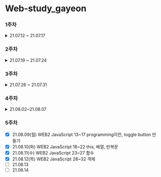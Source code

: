 # Web-study_gayeon

### 1주차
<details>
  <summary>21.07.12 ~ 21.07.17</summary>
  <div markdown=1>
    
> * [x] 21.07.12(월) 1~6 html 기본
> * [x] 21.07.13(화) 7~11 html 줄바꿈, 단락, 이미지 태그 및 속성
> * [x] 21.07.14(수) 12~15 html 부모 자식 태그, 링크, 페이지끼리 링크하고 웹 사이트 만들기
> * [ ] 21.07.15
> * [x] 21.07.16(금) 16~19 인터넷, 서버 개념, Bitnami 를 이용한 Apache 설치
> * [x] 21.07.17(토) 20~22, 앞으로 자신이 배워나가야하는 방향성
  </div>
  </details>

### 2주차
<details>
  <summary>21.07.19 ~ 21.07.24</summary>
  <div markdown=1>
    
> * [x] 21.07.19(월) 웹 부록. 동영상 삽입, 댓글 기능, 채팅 기능, 웹사이트 방문자 분석
> * [ ] 21.07.20
> * [x] 21.07.21(수) 웹2 CSS 1~5 CSS가 나온 배경, style tag, html sytle property
> * [ ] 21.07.22
> * [ ] 21.07.23
> * [x] 21.07.24(토) 웹2 CSS 6 property
  </div>
  </details>

### 3주차
<details>
  <summary>21.07.26 ~ 21.07.31</summary>
  <div markdown=1>
    
> * [x] 21.07.26(월) 웹2 CSS 7,8 selector, box model
> * [x] 21.07.27(화) 웹2 CSS 9~16 div tag, grid, box, media query, code re-use
> * [ ] 21.07.28
> * [x] 21.07.29(목) 웹2 JavaScript 1~3 JavaScript란 무엇인지, script 
> * [x] 21.07.30(금) 웹2 JavaScript 4~5 event, console Js 실행
> * [ ] 21.07.31
  </div>
  </details>

### 4주차
<details>
  <summary>21.08.02~21.08.07</summary>
  <div markdown=1>
    
* [ ] 21.08.02
* [x] 21.08.03(화) 웹2 JavaScript 6~7 Datatype 종류
* [x] 21.08.04(수) 웹2 JavaScript 8~12 css 간단 복습, 웹 브라우저 제어
* [ ] 21.08.05
* [ ] 21.08.06
* [ ] 21.08.07
  </div>
  </details>
  
### 5주차

* [x] 21.08.09(월) WEB2 JavaScript 13~17 programming이란, toggle button 만들기
* [x] 21.08.10(화) WEB2 JavaScript 18~22 this, 배열, 반복문 
* [x] 21.08.11(수) WEB2 JavaScript 23~27 함수
* [x] 21.08.12(목) WEB2 JavaScript 28~32 객체 
* [ ] 21.08.13
* [ ] 21.08.14

